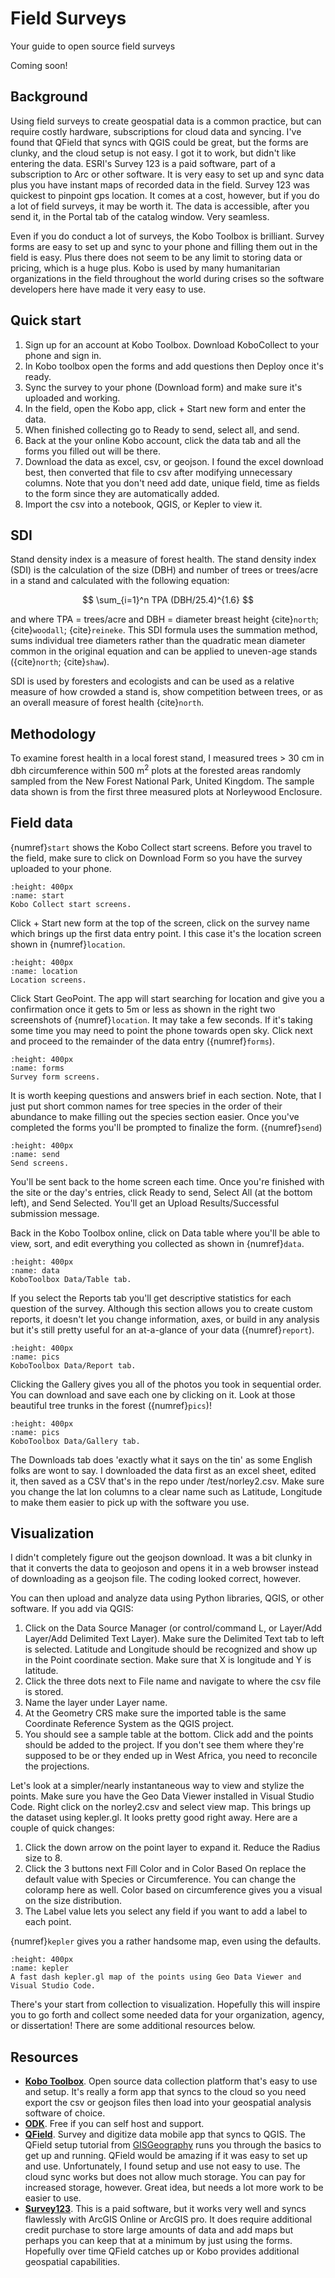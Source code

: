 # Field Surveys
Your guide to open source field surveys

Coming soon!

## Background
Using field surveys to create geospatial data is a common practice, but can require costly hardware, subscriptions for cloud data and syncing. I've found that QField that syncs with QGIS could be great, but the forms are clunky, and the cloud setup is not easy. I got it to work, but didn't like entering the data. ESRI's Survey 123 is a paid software, part of a subscription to Arc or other software. It is very easy to set up and sync data plus you have instant maps of recorded data in the field. Survey 123 was quickest to pinpoint gps location. It comes at a cost, however, but if you do a lot of field surveys, it may be worth it. The data is accessible, after you send it, in the Portal tab of the catalog window. Very seamless.

Even if you do conduct a lot of surveys, the Kobo Toolbox is brilliant. Survey forms are easy to set up and sync to your phone and filling them out in the field is easy. Plus there does not seem to be any limit to storing data or pricing, which is a huge plus. Kobo is used by many humanitarian organizations in the field throughout the world during crises so the software developers here have made it very easy to use. 

## Quick start
1. Sign up for an account at Kobo Toolbox. Download KoboCollect to your phone and sign in.
2. In Kobo toolbox open the forms and add questions then Deploy once it's ready.
3. Sync the survey to your phone (Download form) and make sure it's uploaded and working.
4. In the field, open the Kobo app, click + Start new form and enter the data.
5. When finished collecting go to Ready to send, select all, and send.
6. Back at the your online Kobo account, click the data tab and all the forms you filled out will be there.
7. Download the data as excel, csv, or geojson. I found the excel download best, then converted that file to csv after modifying unnecessary columns. Note that you don't need add date, unique field, time as fields to the form since they are automatically added.
8. Import the csv into a notebook, QGIS, or Kepler to view it.

## SDI
Stand density index is a measure of forest health. The stand density index (SDI) is the calculation of the size (DBH) and number of trees or trees/acre in a stand and calculated with the following equation:

$$ 
\sum_{i=1}^n TPA (DBH/25.4)^{1.6} 
$$

 and where TPA = trees/acre and DBH = diameter breast height {cite}`north`; {cite}`woodall`; {cite}`reineke`. This SDI formula uses the summation method, sums individual tree diameters rather than the quadratic mean diameter common in the original equation and can be applied to uneven-age stands ({cite}`north`; {cite}`shaw`).

SDI is used by foresters and ecologists and can be used as a relative measure of how crowded a stand is, show competition between trees, or as an overall measure of forest health {cite}`north`.

## Methodology
To examine forest health in a local forest stand, I measured trees > 30 cm in dbh circumference within 500 m<sup>2</sup> plots at the forested areas randomly sampled from the New Forest National Park, United Kingdom. The sample data shown is from the first three measured plots at Norleywood Enclosure.

## Field data
{numref}`start` shows the Kobo Collect start screens. Before you travel to the field, make sure to click on Download Form so you have the survey uploaded to your phone. 

```{figure} /figures/survey/start.png
:height: 400px
:name: start
Kobo Collect start screens.
```

Click + Start new form at the top of the screen, click on the survey name which brings up the first data entry point. I this case it's the location screen shown in {numref}`location`. 

```{figure} /figures/survey/location.png
:height: 400px
:name: location
Location screens.
```
Click Start GeoPoint. The app will start searching for location and give you a confirmation once it gets to 5m or less as shown in the right two screenshots of {numref}`location`. It may take a few seconds. If it's taking some time you may need to point the phone towards open sky. Click next and proceed to the remainder of the data entry ({numref}`forms`).

```{figure} /figures/survey/forms.png
:height: 400px
:name: forms
Survey form screens.
```
It is worth keeping questions and answers brief in each section. Note, that I just put short common names for tree species in the order of their abundance to make filling out the species section easier. Once you've completed the forms you'll be prompted to finalize the form. ({numref}`send`)

```{figure} /figures/survey/send.png
:height: 400px
:name: send
Send screens.
```
You'll be sent back to the home screen each time. Once you're finished with the site or the day's entries, click Ready to send, Select All (at the bottom left), and Send Selected. You'll get an Upload Results/Successful submission message.

Back in the Kobo Toolbox online, click on Data table where you'll be able to view, sort, and edit everything you collected as shown in {numref}`data`.

```{figure} /figures/survey/data.png
:height: 400px
:name: data
KoboToolbox Data/Table tab.
```
If you select the Reports tab you'll get descriptive statistics for each question of the survey. Although this section allows you to create custom reports, it doesn't let you change information, axes, or build in any analysis but it's still pretty useful for an at-a-glance of your data ({numref}`report`).

```{figure} /figures/survey/report.png
:height: 400px
:name: pics
KoboToolbox Data/Report tab.
```

Clicking the Gallery gives you all of the photos you took in sequential order. You can download and save each one by clicking on it. Look at those beautiful tree trunks in the forest ({numref}`pics`)!

```{figure} /figures/survey/pics.png
:height: 400px
:name: pics
KoboToolbox Data/Gallery tab.
```

The Downloads tab does 'exactly what it says on the tin' as some English folks are wont to say. I downloaded the data first as an excel sheet, edited it, then saved as a CSV that's in the repo under /test/norley2.csv. Make sure you change the lat lon columns to a clear name such as Latitude, Longitude to make them easier to pick up with the software you use. 

## Visualization
I didn't completely figure out the geojson download. It was a bit clunky in that it converts the data to geojoson and opens it in a web browser instead of downloading as a geojson file. The coding looked correct, however.

You can then upload and analyze data using Python libraries, QGIS, or other software. If you add via QGIS:

1. Click on the Data Source Manager (or control/command L, or Layer/Add Layer/Add Delimited Text Layer). Make sure the Delimited Text tab to left is selected. Latitude and Longitude should be recognized and show up in the Point coordinate section. Make sure that X is longitude and Y is latitude.
2. Click the three dots next to File name and navigate to where the csv file is stored. 
3. Name the layer under Layer name.
4. At the Geometry CRS make sure the imported table is the same Coordinate Reference System as the QGIS project.
5. You should see a sample table at the bottom. Click add and the points should be added to the project. If you don't see them where they're supposed to be or they ended up in West Africa, you need to reconcile the projections.

Let's look at a simpler/nearly instantaneous way to view and stylize the points. Make sure you have the Geo Data Viewer installed in Visual Studio Code. Right click on the norley2.csv and select view map. This brings up the dataset using kepler.gl. It looks pretty good right away. Here are a couple of quick changes:

1. Click the down arrow on the point layer to expand it. Reduce the Radius size to 8.
2. Click the 3 buttons next Fill Color and in Color Based On replace the default value with Species or Circumference. You can change the coloramp here as well. Color based on circumference gives you a visual on the size distribution.
3. The Label value lets you select any field if you want to add a label to each point.

{numref}`kepler` gives you a rather handsome map, even using the defaults.

```{figure} /figures/survey/kepler.png
:height: 400px
:name: kepler
A fast dash kepler.gl map of the points using Geo Data Viewer and Visual Studio Code.
```

There's your start from collection to visualization. Hopefully this will inspire you to go forth and collect some needed data for your organization, agency, or dissertation! There are some additional resources below.

## Resources
- **[Kobo Toolbox](https://www.kobotoolbox.org)**. Open source data collection platform that's easy to use and setup. It's really a form app that syncs to the cloud so you need export the csv or geojson files then load into your geospatial analysis software of choice.
- **[ODK](https://getodk.org)**. Free if you can self host and support.
- **[QField](https://qfield.org)**. Survey and digitize data mobile app that syncs to QGIS. The QField setup tutorial from [GISGeography](https://gisgeography.com/qfield/) runs you through the basics to get up and running. QField would be amazing if it was easy to set up and use. Unfortunately, I found setup and use not easy to use. The cloud sync works but does not allow much storage. You can pay for increased storage, however. Great idea, but needs a lot more work to be easier to use.
- **[Survey123](https://survey123.arcgis.com/)**. This is a paid software, but it works very well and syncs flawlessly with ArcGIS Online or ArcGIS pro. It does require additional credit purchase to store large amounts of data and add maps but perhaps you can keep that at a minimum by just using the forms. Hopefully over time QField catches up or Kobo provides additional geospatial capabilities.
